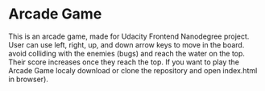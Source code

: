# Arcade Game
This is an arcade game, made for Udacity Frontend Nanodegree project. User can use left, right, up, and down arrow keys to move in the board. avoid colliding with the enemies (bugs) and reach the water on the top. Their score increases once they reach the top.
If you want to play the Arcade Game localy download or clone the repository and open index.html in browser).